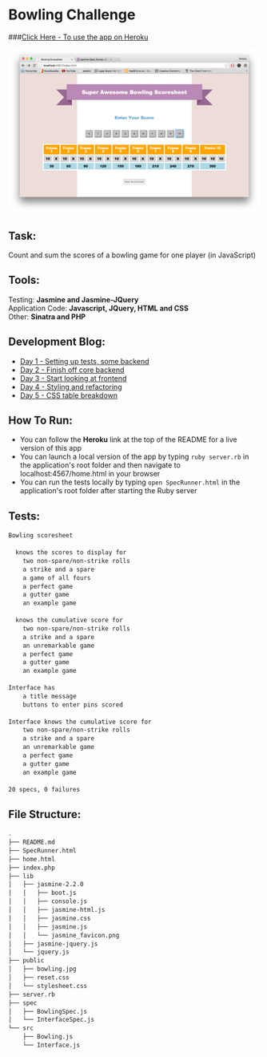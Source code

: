 Bowling Challenge
=================

###[Click Here - To use the app on Heroku](http://sanjbowl.herokuapp.com)

![Bowling](https://github.com/sanjsanj/sanjsanj.github.io/blob/master/images/week6_bowling.png?raw=true)

Task:
-----
Count and sum the scores of a bowling game for one player (in JavaScript)

Tools:
------
Testing:  **Jasmine and Jasmine-JQuery**  
Application Code:  **Javascript, JQuery, HTML and CSS**  
Other:  **Sinatra and PHP**

Development Blog:
-----------------
- [Day 1 - Setting up tests, some backend](http://sanjsanj.github.io/Week%205,%20Day%206/)
- [Day 2 - Finish off core backend](http://sanjsanj.github.io/Week%205,%20Day%207/)
- [Day 3 - Start looking at frontend](http://sanjsanj.github.io/Week%206,%20Day%201/)
- [Day 4 - Styling and refactoring](http://sanjsanj.github.io/Week%206,%20Day%205/)
- [Day 5 - CSS table breakdown](http://sanjsanj.github.io/Week%206,%20Day%206/)

How To Run:
-----------
- You can follow the **Heroku** link at the top of the README for a live version of this app
- You can launch a local version of the app by typing `ruby server.rb` in the application's root folder and then navigate to localhost:4567/home.html in your browser
- You can run the tests locally by typing `open SpecRunner.html` in the application's root folder after starting the Ruby server

Tests:
------
```sh
Bowling scoresheet

  knows the scores to display for
    two non-spare/non-strike rolls
    a strike and a spare
    a game of all fours
    a perfect game
    a gutter game
    an example game

  knows the cumulative score for
    two non-spare/non-strike rolls
    a strike and a spare
    an unremarkable game
    a perfect game
    a gutter game
    an example game

Interface has
    a title message
    buttons to enter pins scored

Interface knows the cumulative score for
    two non-spare/non-strike rolls
    a strike and a spare
    an unremarkable game
    a perfect game
    a gutter game
    an example game

20 specs, 0 failures
```

File Structure:
---------------
```sh
.
├── README.md
├── SpecRunner.html
├── home.html
├── index.php
├── lib
│   ├── jasmine-2.2.0
│   │   ├── boot.js
│   │   ├── console.js
│   │   ├── jasmine-html.js
│   │   ├── jasmine.css
│   │   ├── jasmine.js
│   │   └── jasmine_favicon.png
│   ├── jasmine-jquery.js
│   └── jquery.js
├── public
│   ├── bowling.jpg
│   ├── reset.css
│   └── stylesheet.css
├── server.rb
├── spec
│   ├── BowlingSpec.js
│   └── InterfaceSpec.js
└── src
    ├── Bowling.js
    └── Interface.js
```
